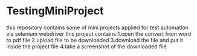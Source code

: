 # TestingMiniProject
this repository contains some of mini projects applied for test automation via selenium webdriver
this project contains:1.open the convert from word to pdf file
                      2.upload file to be downloaded
                      3.download the file and put it inside the project file
                      4.take a screenshot of the downloaded file
